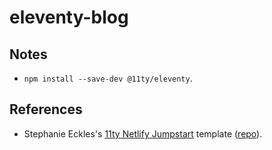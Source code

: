 # eleventy-blog

## Notes

- `npm install --save-dev @11ty/eleventy`.

## References

- Stephanie Eckles's [11ty Netlify Jumpstart](https://11ty-netlify-jumpstart.netlify.app/) template ([repo](https://github.com/5t3ph/11ty-netlify-jumpstart)).
